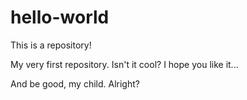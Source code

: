# hello-world
 This is a repository!
 
 My very first repository. Isn't it cool?
 I hope you like it...
 
 And be good, my child. Alright?
